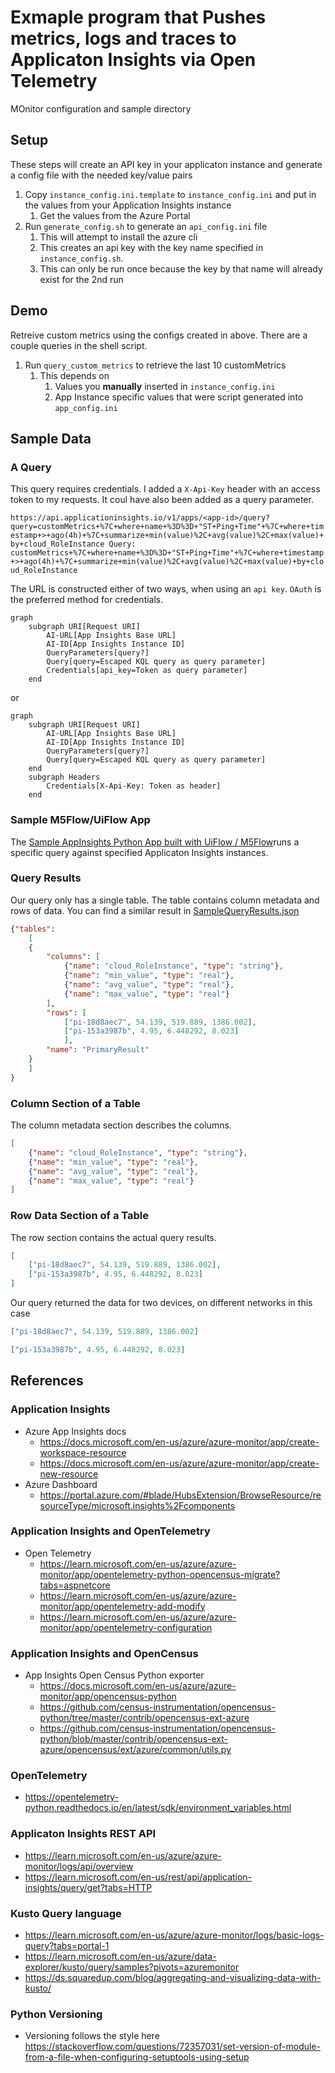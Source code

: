 # Exmaple program that Pushes metrics, logs and traces to Applicaton Insights via Open Telemetry

MOnitor configuration and sample directory

## Setup

These steps will create an API key in your applicaton instance and generate a config file with the needed key/value pairs

1. Copy `instance_config.ini.template` to `instance_config.ini` and put in the values from your Application Insights instance
    1. Get the values from the Azure Portal
1. Run `generate_config.sh` to generate an `api_config.ini` file
    1. This will attempt to install the azure cli
    1. This creates an api key with the key name specified in `instance_config.sh`.
    1. This can only be run once because the key by that name will already exist for the 2nd run

## Demo

Retreive custom metrics using the configs created in above. There are a couple queries in the shell script.

1. Run `query_custom_metrics` to retrieve the last 10 customMetrics
    1. This depends on
        1. Values you **manually** inserted in `instance_config.ini`
        1. App Instance specific values that were script generated into `app_config.ini`

## Sample Data

### A Query

This query requires credentials.  I added a `X-Api-Key` header with an access token to my requests. It coul have also been added as a query parameter.

`https://api.applicationinsights.io/v1/apps/<app-id>/query?query=customMetrics+%7C+where+name+%3D%3D+"ST+Ping+Time"+%7C+where+timestamp+>+ago(4h)+%7C+summarize+min(value)%2C+avg(value)%2C+max(value)+by+cloud_RoleInstance
Query: customMetrics+%7C+where+name+%3D%3D+"ST+Ping+Time"+%7C+where+timestamp+>+ago(4h)+%7C+summarize+min(value)%2C+avg(value)%2C+max(value)+by+cloud_RoleInstance`

The URL is constructed either of two ways, when using an `api key`.  `OAuth` is the preferred method for credentials.

```mermaid
graph
    subgraph URI[Request URI]
        AI-URL[App Insights Base URL]
        AI-ID[App Insights Instance ID]
        QueryParameters[query?]
        Query[query=Escaped KQL query as query parameter]
        Credentials[api_key=Token as query parameter]
    end
```

or

```mermaid
graph
    subgraph URI[Request URI]
        AI-URL[App Insights Base URL]
        AI-ID[App Insights Instance ID]
        QueryParameters[query?]
        Query[query=Escaped KQL query as query parameter]
    end
    subgraph Headers
        Credentials[X-Api-Key: Token as header]
    end
```

### Sample M5Flow/UiFlow App

The [Sample AppInsights Python App built with UiFlow / M5Flow](Sample-AppInsightsUiFlow.m5f)runs a specific query against specified Applicaton Insights instances.

### Query Results

Our query only has a single table.  The table contains column metadata and rows of data. You can find a similar result in [SampleQueryResults.json](SampleQueryResults.json)

```json
{"tables":
    [
    {
        "columns": [
            {"name": "cloud_RoleInstance", "type": "string"},
            {"name": "min_value", "type": "real"},
            {"name": "avg_value", "type": "real"},
            {"name": "max_value", "type": "real"}
        ],
        "rows": [
            ["pi-18d8aec7", 54.139, 519.889, 1386.002],
            ["pi-153a3987b", 4.95, 6.448292, 8.023]
            ],
        "name": "PrimaryResult"
    }
    ]
}
```

### Column Section of a Table

The column metadata section describes the columns.

```json
[
    {"name": "cloud_RoleInstance", "type": "string"},
    {"name": "min_value", "type": "real"},
    {"name": "avg_value", "type": "real"},
    {"name": "max_value", "type": "real"}
]
```

### Row Data Section of a Table

The row section contains the actual query results.

```json
[
    ["pi-18d8aec7", 54.139, 519.889, 1386.002],
    ["pi-153a3987b", 4.95, 6.448292, 8.023]
]
```

Our query returned the data for two devices, on different networks in this case

```json
["pi-18d8aec7", 54.139, 519.889, 1386.002]
```

```json
["pi-153a3987b", 4.95, 6.448292, 8.023]
```

## References

### Application Insights

* Azure App Insights docs
  * <https://docs.microsoft.com/en-us/azure/azure-monitor/app/create-workspace-resource>
  * <https://docs.microsoft.com/en-us/azure/azure-monitor/app/create-new-resource>
* Azure Dashboard
  * <https://portal.azure.com/#blade/HubsExtension/BrowseResource/resourceType/microsoft.insights%2Fcomponents>

### Application Insights and OpenTelemetry

* Open Telemetry
  * <https://learn.microsoft.com/en-us/azure/azure-monitor/app/opentelemetry-python-opencensus-migrate?tabs=aspnetcore>
  * <https://learn.microsoft.com/en-us/azure/azure-monitor/app/opentelemetry-add-modify>
  * <https://learn.microsoft.com/en-us/azure/azure-monitor/app/opentelemetry-configuration>

### Application Insights and OpenCensus

* App Insights Open Census Python exporter
  * <https://docs.microsoft.com/en-us/azure/azure-monitor/app/opencensus-python>
  * <https://github.com/census-instrumentation/opencensus-python/tree/master/contrib/opencensus-ext-azure>
  * <https://github.com/census-instrumentation/opencensus-python/blob/master/contrib/opencensus-ext-azure/opencensus/ext/azure/common/utils.py>

### OpenTelemetry

* <https://opentelemetry-python.readthedocs.io/en/latest/sdk/environment_variables.html>

### Applicaton Insights REST API

* <https://learn.microsoft.com/en-us/azure/azure-monitor/logs/api/overview>
* <https://learn.microsoft.com/en-us/rest/api/application-insights/query/get?tabs=HTTP>

### Kusto Query language

* <https://learn.microsoft.com/en-us/azure/azure-monitor/logs/basic-logs-query?tabs=portal-1>
* <https://learn.microsoft.com/en-us/azure/data-explorer/kusto/query/samples?pivots=azuremonitor>
* <https://ds.squaredup.com/blog/aggregating-and-visualizing-data-with-kusto/>

### Python Versioning

* Versioning follows the style here <https://stackoverflow.com/questions/72357031/set-version-of-module-from-a-file-when-configuring-setuptools-using-setup>